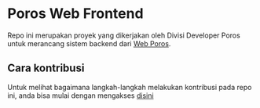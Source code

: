 # Poros Web Frontend
Repo ini merupakan proyek yang dikerjakan oleh Divisi Developer Poros untuk merancang sistem backend dari [Web Poros](https://porosfilkom.ub.ac.id/).

## Cara kontribusi
Untuk melihat bagaimana langkah-langkah melakukan kontribusi pada repo ini, anda bisa mulai dengan mengakses [disini](.github/CONTRIBUTING.md)